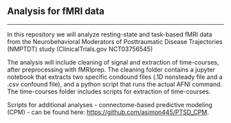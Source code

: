 ## Analysis for fMRI data
----------------------------------------------------------

In this repository we will analyze resting-state and task-based fMRI data from the  Neurobehavioral Moderators of Posttraumatic Disease Trajectories (NMPTDT) study (ClinicalTrials.gov NCT03756545)

The analysis will include cleaning of signal and extraction of time-courses, after preprocessing with fMRIprep. The cleaning folder contains a jupyter notebook that extracts two specific condound files (.1D nonsteady file and a .csv confound file), and a python script that runs the actual AFNI command. The time-courses folder includes scripts for extraction of time-courses. 

Scripts for additional analyses - connectome-based predictive modeling (CPM) - can be found here: https://github.com/asimon445/PTSD_CPM.

